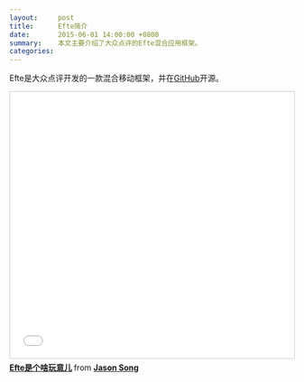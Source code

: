 ```yaml
---
layout:     post
title:      Efte简介
date:       2015-06-01 14:00:00 +0800
summary:    本文主要介绍了大众点评的Efte混合应用框架。
categories:
---
```


Efte是大众点评开发的一款混合移动框架，并在[GitHub](https://github.com/efte)开源。

<iframe src="//www.slideshare.net/slideshow/embed_code/key/4eTomS9NHv8mdZ" width="629" height="472" frameborder="0" marginwidth="0" marginheight="0" scrolling="no" style="border:1px solid #CCC; border-width:1px; margin-bottom:5px; max-width: 100%;" allowfullscreen> </iframe> <div style="margin-bottom:5px"> <strong> <a href="//www.slideshare.net/JasonSong4/efte" title="Efte是个啥玩意儿" target="_blank">Efte是个啥玩意儿</a> </strong> from <strong><a href="//www.slideshare.net/JasonSong4" target="_blank">Jason Song</a></strong> </div>
